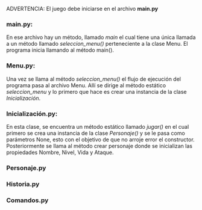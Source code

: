 ADVERTENCIA: El juego debe iniciarse en el archivo **main.py**

### main.py: 
En ese archivo hay un método, llamado *main* el cual tiene una única llamada a un método llamado *seleccion_menu()* perteneciente a la clase Menu.
El programa inicia llamando al método main().


### Menu.py:
Una vez se llama al método *seleccion_menu()* el flujo de ejecución del programa pasa al archivo Menu. Allí se dirige al método estático *seleccion_menu*
y lo primero que hace es crear una instancia de la clase *Inicialización*. 


### Inicialización.py: 
En esta clase, se encuentra un método estático llamado *jugar()* en el cual primero se crea una instancia de la clase *Personaje()* y se le pasa como parámetros 
None, esto con el objetivo de que no arroje error el constructor. Posteriormente se llama al método crear personaje donde se inicializan las propiedades Nombre, Nivel, Vida y Ataque.


### Personaje.py


### Historia.py


### Comandos.py
